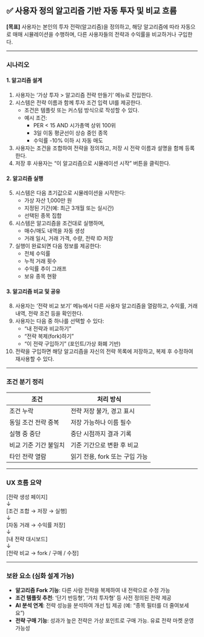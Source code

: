 <!-- docs/사용자 알고리즘 자동투자.md -->

## ✅ 사용자 정의 알고리즘 기반 자동 투자 및 비교 흐름

**[목표]** 사용자는 본인의 투자 전략(알고리즘)을 정의하고, 해당 알고리즘에 따라 자동으로 매매 시뮬레이션을 수행하며, 다른 사용자들의 전략과 수익률을 비교하거나 구입한다.

---

### 시나리오

#### 1. 알고리즘 설계

1. 사용자는 ‘가상 투자 > 알고리즘 전략 만들기’ 메뉴로 진입한다.
2. 시스템은 전략 이름과 함께 투자 조건 입력 UI를 제공한다.
   - 조건은 템플릿 또는 커스텀 방식으로 작성할 수 있다.
   - 예시 조건:
     - PER < 15 AND 시가총액 상위 100위
     - 3일 이동 평균선이 상승 중인 종목
     - 수익률 -10% 이하 시 자동 매도
3. 사용자는 조건을 조합하여 전략을 정의하고, 저장 시 전략 이름과 설명을 함께 등록한다.
4. 저장 후 사용자는 “이 알고리즘으로 시뮬레이션 시작” 버튼을 클릭한다.

#### 2. 알고리즘 실행

5. 시스템은 다음 초기값으로 시뮬레이션을 시작한다:
   - 가상 자산 1,000만 원
   - 지정된 기간(예: 최근 3개월 또는 실시간)
   - 선택된 종목 집합
6. 시스템은 알고리즘을 조건대로 실행하며,
   - 매수/매도 내역을 자동 생성
   - 거래 일시, 거래 가격, 수량, 전략 ID 저장
7. 실행이 완료되면 다음 정보를 제공한다:
   - 전체 수익률
   - 누적 거래 횟수
   - 수익률 추이 그래프
   - 보유 종목 현황

#### 3. 알고리즘 비교 및 공유

8. 사용자는 ‘전략 비교 보기’ 메뉴에서 다른 사용자 알고리즘을 열람하고, 수익률, 거래 내역, 전략 조건 등을 확인한다.
9. 사용자는 다음 중 하나를 선택할 수 있다:
   - “내 전략과 비교하기”
   - “전략 복제(fork)하기”
   - “이 전략 구입하기” (포인트/가상 화폐 기반)
10. 전략을 구입하면 해당 알고리즘을 자신의 전략 목록에 저장하고, 복제 후 수정하여 재사용할 수 있다.

---

### 조건 분기 정리

| 조건 | 처리 방식 |
|------|------------|
| 조건 누락 | 전략 저장 불가, 경고 표시 |
| 동일 조건 전략 중복 | 저장 가능하나 이름 필수 |
| 실행 중 중단 | 중단 시점까지 결과 기록 |
| 비교 기준 기간 불일치 | 기준 기간으로 변환 후 비교 |
| 타인 전략 열람 | 읽기 전용, fork 또는 구입 가능 |

---

### UX 흐름 요약

\[전략 생성 페이지\]  
  ↓  
\[조건 조합 → 저장 → 실행\]  
  ↓  
\[자동 거래 → 수익률 저장\]  
  ↓  
\[내 전략 대시보드\]  
  ↓  
\[전략 비교 → fork / 구매 / 수정\]

---

### 보완 요소 (심화 설계 가능)

- **알고리즘 Fork 기능**: 다른 사람 전략을 복제하여 내 전략으로 수정 가능
- **조건 템플릿 추천**: ‘단기 반등형’, ‘가치 투자형’ 등 사전 정의된 전략 제공
- **AI 분석 연계**: 전략 성능을 분석하여 개선 팁 제공 (예: “종목 필터를 더 줄여보세요”)
- **전략 구매 기능**: 성과가 높은 전략은 가상 포인트로 구매 가능. 유료 전략 마켓 운영 가능성

